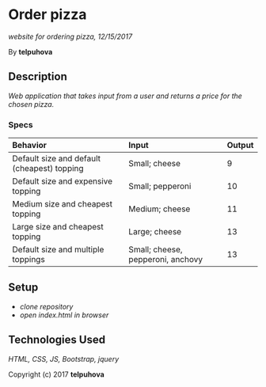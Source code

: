 # Order pizza

 _website for ordering pizza, 12/15/2017_

By **telpuhova**

## Description

_Web application that takes input from a user and returns a price for the chosen pizza._

### Specs
| Behavior | Input | Output |
| :------------- | :------------- | :------------- |
| Default size and default (cheapest) topping | Small; cheese | 9 |
| Default size and expensive topping | Small; pepperoni | 10 |
| Medium size and cheapest topping | Medium; cheese | 11 |
| Large size and cheapest topping | Large; cheese | 13 |
| Default size and multiple toppings | Small; cheese, pepperoni, anchovy | 13 |


## Setup

* _clone repository_
* _open index.html in browser_

## Technologies Used

_HTML, CSS, JS, Bootstrap, jquery_

Copyright (c) 2017 **telpuhova**
